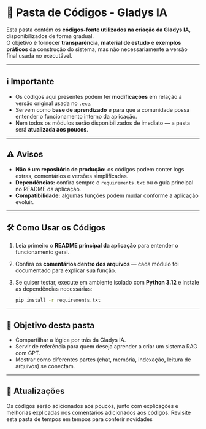 # 📂 Pasta de Códigos - Gladys IA

Esta pasta contém os **códigos-fonte utilizados na criação da Gladys IA**, disponibilizados de forma gradual.  
O objetivo é fornecer **transparência**, **material de estudo** e **exemplos práticos** da construção do sistema, mas não necessariamente a versão final usada no executável.

---

## ℹ️ Importante

- Os códigos aqui presentes podem ter **modificações** em relação à versão original usada no `.exe`.  
- Servem como **base de aprendizado** e para que a comunidade possa entender o funcionamento interno da aplicação.  
- Nem todos os módulos serão disponibilizados de imediato — a pasta será **atualizada aos poucos**.

---

## ⚠️ Avisos

- **Não é um repositório de produção:** os códigos podem conter logs extras, comentários e versões simplificadas.  
- **Dependências:** confira sempre o `requirements.txt` ou o guia principal no README da aplicação.  
- **Compatibilidade:** algumas funções podem mudar conforme a aplicação evoluir.  

---

## 🛠️ Como Usar os Códigos

1. Leia primeiro o **README principal da aplicação** para entender o funcionamento geral.  
2. Confira os **comentários dentro dos arquivos** — cada módulo foi documentado para explicar sua função.  
3. Se quiser testar, execute em ambiente isolado com **Python 3.12** e instale as dependências necessárias:  

   ```bash
   pip install -r requirements.txt

---

## 🎯 Objetivo desta pasta

- Compartilhar a lógica por trás da Gladys IA.
- Servir de referência para quem deseja aprender a criar um sistema RAG com GPT.
- Mostrar como diferentes partes (chat, memória, indexação, leitura de arquivos) se conectam.

---

## 📢 Atualizações

Os códigos serão adicionados aos poucos, junto com explicações e melhorias explicadas nos comentarios adicionados aos códigos.
Revisite esta pasta de tempos em tempos para conferir novidades
